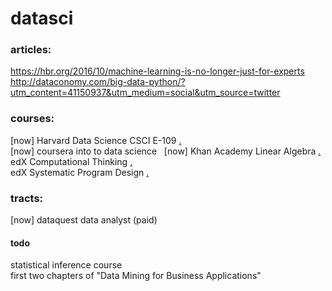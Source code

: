 # datasci

### articles:
https://hbr.org/2016/10/machine-learning-is-no-longer-just-for-experts  
http://dataconomy.com/big-data-python/?utm_content=41150937&utm_medium=social&utm_source=twitter  

### courses:
[now] Harvard Data Science CSCI E-109 [.](http://cs109.github.io/2015/)  
[now] coursera into to data science  
[now] Khan Academy Linear Algebra [.](https://www.khanacademy.org/math/linear-algebra/vectors-and-spaces?ref=resume_learning#vectors)  
edX Computational Thinking [.](https://www.edx.org/course/introduction-computational-thinking-data-mitx-6-00-2x-4)  
edX Systematic Program Design [.](https://www.edx.org/xseries/how-code-systematic-program-design)

### tracts:
[now] dataquest data analyst (paid)

#### todo  
statistical inference course  
first two chapters of "Data Mining for Business Applications"
